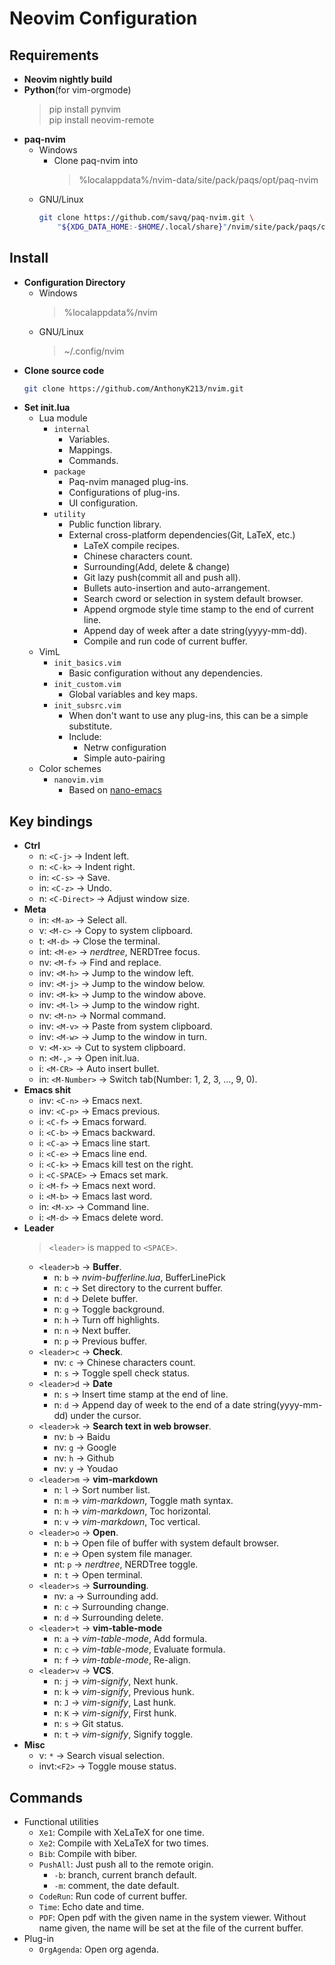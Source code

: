 # Neovim Configuration


## Requirements
* **Neovim nightly build**
* **Python**(for vim-orgmode)
  > pip install pynvim  
  > pip install neovim-remote
* **paq-nvim**
  - Windows
    - Clone paq-nvim into
      > %localappdata%/nvim-data/site/pack/paqs/opt/paq-nvim
  - GNU/Linux
    ```bash
    git clone https://github.com/savq/paq-nvim.git \
        "${XDG_DATA_HOME:-$HOME/.local/share}"/nvim/site/pack/paqs/opt/paq-nvim
    ```


## Install
* **Configuration Directory**
  - Windows
    > %localappdata%/nvim
  - GNU/Linux
    > ~/.config/nvim
* **Clone source code**
  ```bash
  git clone https://github.com/AnthonyK213/nvim.git
  ```
* **Set init.lua**
  - Lua module
    - `internal`
      - Variables.
      - Mappings.
      - Commands.
    - `package`
      - Paq-nvim managed plug-ins.
      - Configurations of plug-ins.
      - UI configuration.
    - `utility`
      - Public function library.
      - External cross-platform dependencies(Git, LaTeX, etc.)
        - LaTeX compile recipes.
        - Chinese characters count.
        - Surrounding(Add, delete & change)
        - Git lazy push(commit all and push all).
        - Bullets auto-insertion and auto-arrangement.
        - Search cword or selection in system default browser.
        - Append orgmode style time stamp to the end of current line.
        - Append day of week after a date string(yyyy-mm-dd).
        - Compile and run code of current buffer.
  - VimL
    - `init_basics.vim`
      - Basic configuration without any dependencies.
    - `init_custom.vim`
      - Global variables and key maps.
    - `init_subsrc.vim`
      - When don't want to use any plug-ins, this can be a simple substitute.
      - Include:
        - Netrw configuration
        - Simple auto-pairing
  - Color schemes
    - `nanovim.vim`
      - Based on [nano-emacs](https://github.com/rougier/nano-emacs)


## Key bindings
* **Ctrl**
  - n:   `<C-j>`      -> Indent left.
  - n:   `<C-k>`      -> Indent right.
  - in:  `<C-s>`      -> Save.
  - in:  `<C-z>`      -> Undo.
  - n:   `<C-Direct>` -> Adjust window size.
* **Meta**
  - in:  `<M-a>`      -> Select all.
  - v:   `<M-c>`      -> Copy to system clipboard.
  - t:   `<M-d>`      -> Close the terminal.
  - int: `<M-e>`      -> *nerdtree*, NERDTree focus.
  - nv:  `<M-f>`      -> Find and replace.
  - inv: `<M-h>`      -> Jump to the window left.
  - inv: `<M-j>`      -> Jump to the window below.
  - inv: `<M-k>`      -> Jump to the window above.
  - inv: `<M-l>`      -> Jump to the window right.
  - nv:  `<M-n>`      -> Normal command.
  - inv: `<M-v>`      -> Paste from system clipboard.
  - inv: `<M-w>`      -> Jump to the window in turn.
  - v:   `<M-x>`      -> Cut to system clipboard.
  - n:   `<M-,>`      -> Open init.lua.
  - i:   `<M-CR>`     -> Auto insert bullet.
  - in:  `<M-Number>` -> Switch tab(Number: 1, 2, 3, ..., 9, 0).
* **Emacs shit**
  - inv: `<C-n>`      -> Emacs next.
  - inv: `<C-p>`      -> Emacs previous.
  - i:   `<C-f>`      -> Emacs forward.
  - i:   `<C-b>`      -> Emacs backward.
  - i:   `<C-a>`      -> Emacs line start.
  - i:   `<C-e>`      -> Emacs line end.
  - i:   `<C-k>`      -> Emacs kill test on the right.
  - i:   `<C-SPACE>`  -> Emacs set mark.
  - i:   `<M-f>`      -> Emacs next word.
  - i:   `<M-b>`      -> Emacs last word.
  - in:  `<M-x>`      -> Command line.
  - i:   `<M-d>`      -> Emacs delete word.
* **Leader**
  > `<leader>` is mapped to `<SPACE>`.
  - `<leader>b` -> **Buffer**.
    - n:    `b` -> *nvim-bufferline.lua*, BufferLinePick
    - n:    `c` -> Set directory to the current buffer.
    - n:    `d` -> Delete buffer.
    - n:    `g` -> Toggle background.
    - n:    `h` -> Turn off highlights.
    - n:    `n` -> Next buffer.
    - n:    `p` -> Previous buffer.
  - `<leader>c` -> **Check**.
    - nv:   `c` -> Chinese characters count.
    - n:    `s` -> Toggle spell check status.
  - `<leader>d` -> **Date**
    - n:    `s` -> Insert time stamp at the end of line.
    - n:    `d` -> Append day of week to the end of a date string(yyyy-mm-dd) under the cursor.
  - `<leader>k` -> **Search text in web browser**.
    - nv:   `b` -> Baidu
    - nv:   `g` -> Google
    - nv:   `h` -> Github
    - nv:   `y` -> Youdao
  - `<leader>m` -> **vim-markdown**
    - n:    `l` -> Sort number list.
    - n:    `m` -> *vim-markdown*, Toggle math syntax.
    - n:    `h` -> *vim-markdown*, Toc horizontal.
    - n:    `v` -> *vim-markdown*, Toc vertical.
  - `<leader>o` -> **Open**.
    - n:    `b` -> Open file of buffer with system default browser.
    - n:    `e` -> Open system file manager.
    - nt:   `p` -> *nerdtree*, NERDTree toggle.
    - n:    `t` -> Open terminal.
  - `<leader>s` -> **Surrounding**.
    - nv:   `a` -> Surrounding add.
    - n:    `c` -> Surrounding change.
    - n:    `d` -> Surrounding delete.
  - `<leader>t` -> **vim-table-mode**
    - n:    `a` -> *vim-table-mode*, Add formula.
    - n:    `c` -> *vim-table-mode*, Evaluate formula.
    - n:    `f` -> *vim-table-mode*, Re-align.
  - `<leader>v` -> **VCS**.
    - n:    `j` -> *vim-signify*, Next hunk.
    - n:    `k` -> *vim-signify*, Previous hunk.
    - n:    `J` -> *vim-signify*, Last hunk.
    - n:    `K` -> *vim-signify*, First hunk.
    - n:    `s` -> Git status.
    - n:    `t` -> *vim-signify*, Signify toggle.
* **Misc**
  - v:   `*`    -> Search visual selection.
  - invt:`<F2>` -> Toggle mouse status.

## Commands
- Functional utilities
  - `Xe1`: Compile with XeLaTeX for one time.
  - `Xe2`: Compile with XeLaTeX for two times.
  - `Bib`: Compile with biber.
  - `PushAll`: Just push all to the remote origin.
    - `-b`: branch, current branch default.
    - `-m`: comment, the date default.
  - `CodeRun`: Run code of current buffer.
  - `Time`: Echo date and time.
  - `PDF`: Open pdf with the given name in the system viewer.
           Without name given, the name will be set at the file of the current buffer.
- Plug-in
  - `OrgAgenda`: Open org agenda.
